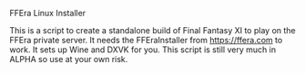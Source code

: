 FFEra Linux Installer

This is a script to create a standalone build of Final Fantasy XI to play on the FFEra private server. It needs the FFEraInstaller from https://ffera.com to work. It sets up Wine and DXVK for you. This script is still very much in ALPHA so use at your own risk.
